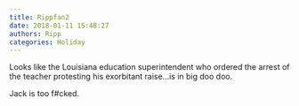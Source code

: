 ```yaml
---
title: Rippfan2
date: 2018-01-11 15:48:27
authors: Ripp
categories: Holiday
---
```


 Looks like the Louisiana education superintendent who ordered the arrest of the teacher protesting his exorbitant raise...is in big doo doo.

Jack is too f#cked.